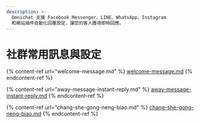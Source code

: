 ```yaml
---
description: >-
  Omnichat 支援 Facebook Messenger、LINE、WhatsApp、Instagram
  和網站插件自動化回覆設定，讓您的客人獲得即時回應。
---
```


# 社群常用訊息與設定

{% content-ref url="welcome-message.md" %}
[welcome-message.md](welcome-message.md)
{% endcontent-ref %}

{% content-ref url="away-message-instant-reply.md" %}
[away-message-instant-reply.md](away-message-instant-reply.md)
{% endcontent-ref %}

{% content-ref url="chang-she-gong-neng-biao.md" %}
[chang-she-gong-neng-biao.md](chang-she-gong-neng-biao.md)
{% endcontent-ref %}

